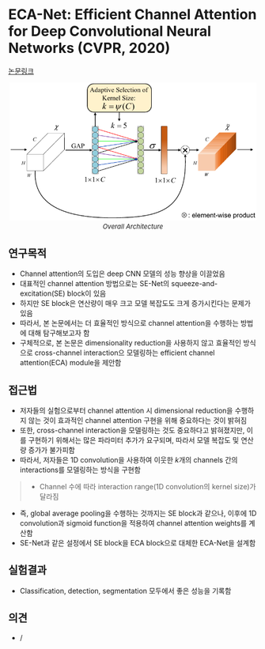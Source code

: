 # ECA-Net: Efficient Channel Attention for Deep Convolutional Neural Networks (CVPR, 2020)

[논문링크](https://openaccess.thecvf.com/content_CVPR_2020/html/Wang_ECA-Net_Efficient_Channel_Attention_for_Deep_Convolutional_Neural_Networks_CVPR_2020_paper.html)

<p align="center">
    <img width="500" alt='fig1' src="./img/01_27_01.png?raw=true"></br>
    <em><font size=2>Overall Architecture</font></em>
</p>

## 연구목적
- Channel attention의 도입은 deep CNN 모델의 성능 향상을 이끌었음
- 대표적인 channel attention 방법으로는 SE-Net의 squeeze-and-excitation(SE) block이 있음
- 하지만 SE block은 연산량이 매우 크고 모델 복잡도도 크게 증가시킨다는 문제가 있음
- 따라서, 본 논문에서는 더 효율적인 방식으로 channel attention을 수행하는 방법에 대해 탐구해보고자 함
- 구체적으로, 본 논문은 dimensionality reduction을 사용하지 않고 효율적인 방식으로 cross-channel interaction으 모델링하는 efficient channel attention(ECA) module을 제안함

## 접근법
- 저자들의 실험으로부터 channel attention 시 dimensional reduction을 수행하지 않는 것이 효과적인 channel attention 구현을 위해 중요하다는 것이 밝혀짐
- 또한, cross-channel interaction을 모델링하는 것도 중요하다고 밝혀졌지만, 이를 구현하기 위해서는 많은 파라미터 추가가 요구되며, 따라서 모델 복잡도 및 연산량 증가가 불가피함
- 따라서, 저자들은 1D convolution을 사용하여 이웃한 $k$개의  channels 간의 interactions를 모델링하는 방식을 구현함
> - Channel 수에 따라 interaction range(1D convolution의 kernel size)가 달라짐
- 즉, global average pooling을 수행하는 것까지는 SE block과 같으나, 이후에 1D convolution과 sigmoid function을 적용하여 channel attention weights를 계산함
- SE-Net과 같은 설정에서 SE block을 ECA block으로 대체한 ECA-Net을 설계함

## 실험결과
- Classification, detection, segmentation 모두에서 좋은 성능을 기록함

## 의견
- / 